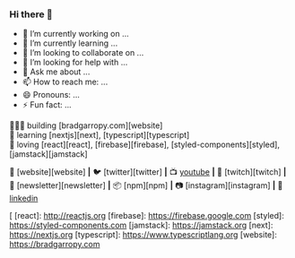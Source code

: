 ### Hi there 👋

- 🔭 I’m currently working on ...
- 🌱 I’m currently learning ...
- 👯 I’m looking to collaborate on ...
- 🤔 I’m looking for help with ...
- 💬 Ask me about ...
- 📫 How to reach me: ...
- 😄 Pronouns: ...
- ⚡ Fun fact: ...


👨🏼‍💻 building [bradgarropy.com][website]  
🧠 learning [nextjs][next], [typescript][typescript]  
💜 loving [react][react], [firebase][firebase], [styled-components][styled], [jamstack][jamstack]  

🏡 [website][website] **|** 
🐦 [twitter][twitter] **|** 
📺 [youtube][youtube] **|** 
🎥 [twitch][twitch] **|** 
📰 [newsletter][newsletter] **|** 
📦 [npm][npm] **|** 
📷 [instagram][instagram] **|** 
👔 [linkedin][linkedin]

[
[react]: http://reactjs.org
[firebase]: https://firebase.google.com
[styled]: https://styled-components.com
[jamstack]: https://jamstack.org
[next]: https://nextjs.org
[typescript]: https://www.typescriptlang.org
[website]: https://bradgarropy.com

[youtube]: https://youtube.com/bradgarropy

[linkedin]: https://linkedin.com/in/bradgarropy
